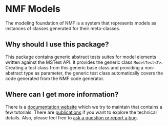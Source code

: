 # NMF Models

The modeling foundation of NMF is a system that represents models as instances of classes generated for their meta-classes. 

## Why should I use this package?

This package contains generic abstract tests suites for model elements written against the MSTest API. It provides the generic class
`ModelTest<T>`. Creating a test class from this generic base class and providing a non-abstract type as parameter, the generic test class automatically covers the code generated from
the NMF code generator.

## Where can I get more information?

There is a [documentation website](https://nmfcode.github.io/) which we try to maintain that contains a few tutorials. 
There are [publications](https://nmfcode.github.io/publications/index.html) if you want to explore the technical details.
Also, please feel free to [ask a question or report a bug](https://github.com/NMFCode/NMF/issues).